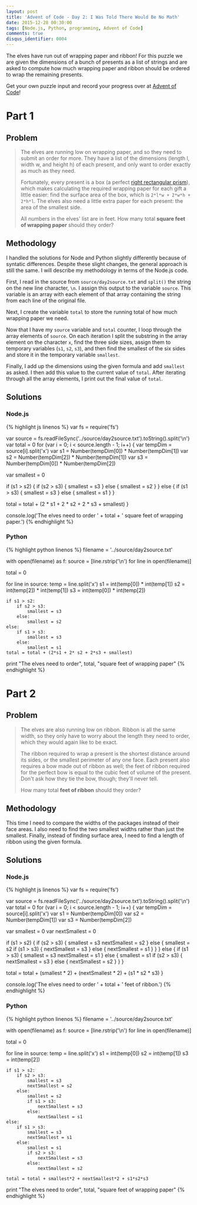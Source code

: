 ```yaml
---
layout: post
title: 'Advent of Code - Day 2: I Was Told There Would Be No Math'
date: 2015-12-28 00:30:00
tags: [Node.js, Python, programming, Advent of Code]
comments: true
disqus_identifier: 0004
---
```


The elves have run out of wrapping paper and ribbon! For this puzzle we are given the dimensions of a bunch of presents as a list of strings and are asked to compute how much wrapping paper and ribbon should be ordered to wrap the remaining presents.

Get your own puzzle input and record your progress over at [Advent of Code](http://adventofcode.com/)!
<!--more-->

# Part 1

## Problem

>The elves are running low on wrapping paper, and so they need to submit an order for more. They have a list of the dimensions (length l, width w, and height h) of each present, and only want to order exactly as much as they need.
>
>Fortunately, every present is a box (a perfect [right rectangular prism](https://en.wikipedia.org/wiki/Cuboid#Rectangular_cuboid)), which makes calculating the required wrapping paper for each gift a little easier: find the surface area of the box, which is `2*l*w + 2*w*h + 2*h*l`. The elves also need a little extra paper for each present: the area of the smallest side.
>
>All numbers in the elves' list are in feet. How many total **square feet of wrapping paper** should they order?

## Methodology
I handled the solutions for Node and Python slightly differently because of syntatic differences. Despite these slight changes, the general approach is still the same. I will describe my methodology in terms of the Node.js code.

First, I read in the source from `source/day2source.txt` and `split()` the string on the new line character, `\n`. I assign this output to the variable `source`. This variable is an array with each element of that array containing the string from each line of the original file.

Next, I create the variable `total` to store the running total of how much wrapping paper we need.

Now that I have my `source` variable and `total` counter, I loop through the array elements of `source`. On each iteration I split the substring in the array element on the character `x`, find the three side sizes, assign them to temporary variables (`s1`, `s2`, `s3`), and then find the smallest of the six sides and store it in the temporary variable `smallest`.

Finally, I add up the dimensions using the given formula and add `smallest` as asked. I then add this value to the current value of `total`. After iterating through all the array elements, I print out the final value of `total`.

## Solutions

### Node.js
{% highlight js linenos %}
var fs = require('fs')

var source = fs.readFileSync('../source/day2source.txt').toString().split('\n')
var total = 0
for (var i = 0; i < source.length - 1; i++) {
  var tempDim = source[i].split('x')
  var s1 = Number(tempDim[0]) * Number(tempDim[1])
  var s2 = Number(tempDim[2]) * Number(tempDim[1])
  var s3 = Number(tempDim[0]) * Number(tempDim[2])

  var smallest = 0

  if (s1 > s2) {
    if (s2 > s3) {
      smallest = s3
    } else {
      smallest = s2
    }
  } else {
    if (s1 > s3) {
      smallest = s3
    } else {
      smallest = s1
    }
  }

  total = total + (2 * s1 + 2 * s2 + 2 * s3 + smallest)
}

console.log('The elves need to order ' + total + ' square feet of wrapping paper.')
{% endhighlight %}

### Python
{% highlight python linenos %}
filename = '../source/day2source.txt'

with open(filename) as f:
    source = [line.rstrip('\n') for line in open(filename)]

total = 0

for line in source:
    temp = line.split('x')
    s1 = int(temp[0]) * int(temp[1])
    s2 = int(temp[2]) * int(temp[1])
    s3 = int(temp[0]) * int(temp[2])

    if s1 > s2:
        if s2 > s3:
            smallest = s3
        else:
            smallest = s2
    else:
        if s1 > s3:
            smallest = s3
        else:
            smallest = s1
    total = total + (2*s1 + 2* s2 + 2*s3 + smallest)

print "The elves need to order", total, "square feet of wrapping paper"
{% endhighlight %}

# Part 2

## Problem
>The elves are also running low on ribbon. Ribbon is all the same width, so they only have to worry about the length they need to order, which they would again like to be exact.
>
>The ribbon required to wrap a present is the shortest distance around its sides, or the smallest perimeter of any one face. Each present also requires a bow made out of ribbon as well; the feet of ribbon required for the perfect bow is equal to the cubic feet of volume of the present. Don't ask how they tie the bow, though; they'll never tell.
>
>How many total **feet of ribbon** should they order?

## Methodology
This time I need to compare the widths of the packages instead of their face areas. I also need to find the two smallest widths rather than just the smallest. Finally, instead of finding surface area, I need to find a length of ribbon using the given formula.

## Solutions

### Node.js
{% highlight js linenos %}
var fs = require('fs')

var source = fs.readFileSync('../source/day2source.txt').toString().split('\n')
var total = 0
for (var i = 0; i < source.length - 1; i++) {
  var tempDim = source[i].split('x')
  var s1 = Number(tempDim[0])
  var s2 = Number(tempDim[1])
  var s3 = Number(tempDim[2])

  var smallest = 0
  var nextSmallest = 0

  if (s1 > s2) {
    if (s2 > s3) {
      smallest = s3
      nextSmallest = s2
    } else {
      smallest = s2
      if (s1 > s3) {
        nextSmallest = s3
      } else {
        nextSmallest = s1
      }
    }
  } else {
    if (s1 > s3) {
      smallest = s3
      nextSmallest = s1
    } else {
      smallest = s1
      if (s2 > s3) {
        nextSmallest = s3
      } else {
        nextSmallest = s2
      }
    }
  }

  total = total + (smallest * 2) + (nextSmallest * 2) + (s1 * s2 * s3)
}

console.log('The elves need to order ' + total + ' feet of ribbon.')
{% endhighlight %}

### Python
{% highlight python linenos %}
filename = '../source/day2source.txt'

with open(filename) as f:
    source = [line.rstrip('\n') for line in open(filename)]

total = 0

for line in source:
    temp = line.split('x')
    s1 = int(temp[0])
    s2 = int(temp[1])
    s3 = int(temp[2])

    if s1 > s2:
        if s2 > s3:
            smallest = s3
            nextSmallest = s2
        else:
            smallest = s2
            if s1 > s3:
                nextSmallest = s3
            else:
                nextSmallest = s1
    else:
        if s1 > s3:
            smallest = s3
            nextSmallest = s1
        else:
            smallest = s1
            if s2 > s3:
                nextSmallest = s3
            else:
                nextSmallest = s2

    total = total + smallest*2 + nextSmallest*2 + s1*s2*s3

print "The elves need to order", total, "square feet of wrapping paper"
{% endhighlight %}
